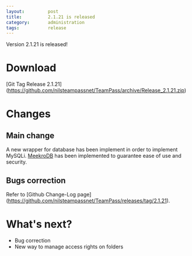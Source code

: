 ```yaml
---
layout: 		post
title: 			2.1.21 is released
category: 		administration
tags:			release 
---
```


<p class="message">
    Version 2.1.21 is released!
</p>
<span class="linkmore"></span>

# Download

[Git Tag Release 2.1.21] (https://github.com/nilsteampassnet/TeamPass/archive/Release_2.1.21.zip)

# Changes

## Main change

A new wrapper for database has been implement in order to implement MySQLi. [MeekroDB](http://www.meekro.com/) has been implemented to guarantee ease of use and security.

## Bugs correction

Refer to [Github Change-Log page] (https://github.com/nilsteampassnet/TeamPass/releases/tag/2.1.21).


# What's next?

* Bug correction
* New way to manage access rights on folders
